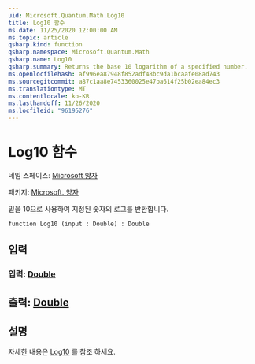 ```yaml
---
uid: Microsoft.Quantum.Math.Log10
title: Log10 함수
ms.date: 11/25/2020 12:00:00 AM
ms.topic: article
qsharp.kind: function
qsharp.namespace: Microsoft.Quantum.Math
qsharp.name: Log10
qsharp.summary: Returns the base 10 logarithm of a specified number.
ms.openlocfilehash: af996ea87948f852adf48bc9da1bcaafe08ad743
ms.sourcegitcommit: a87c1aa8e7453360025e47ba614f25b02ea84ec3
ms.translationtype: MT
ms.contentlocale: ko-KR
ms.lasthandoff: 11/26/2020
ms.locfileid: "96195276"
---
```

# <a name="log10-function"></a>Log10 함수

네임 스페이스: [Microsoft 양자](xref:Microsoft.Quantum.Math)

패키지: [Microsoft. 양자](https://nuget.org/packages/Microsoft.Quantum.QSharp.Core)


밑을 10으로 사용하여 지정된 숫자의 로그를 반환합니다.

```qsharp
function Log10 (input : Double) : Double
```


## <a name="input"></a>입력

### <a name="input--double"></a>입력: [Double](xref:microsoft.quantum.lang-ref.double)





## <a name="output--double"></a>출력: [Double](xref:microsoft.quantum.lang-ref.double)



## <a name="remarks"></a>설명

자세한 내용은 [Log10](https://docs.microsoft.com/dotnet/api/system.math.log10) 를 참조 하세요.